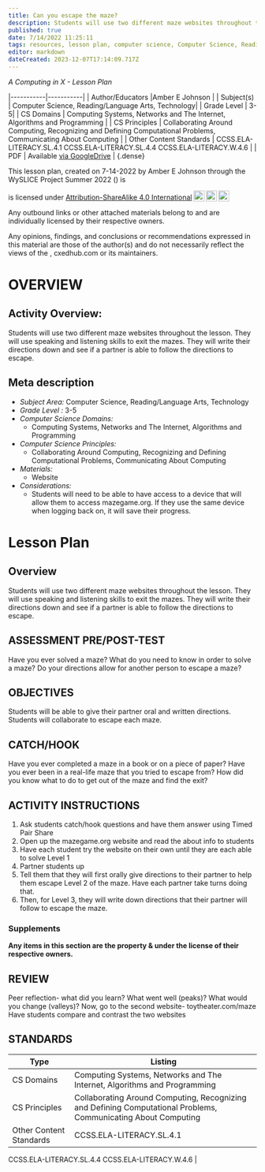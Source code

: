 ```yaml
---
title: Can you escape the maze?
description: Students will use two different maze websites throughout the lesson. They will use speaking and listening skills to exit the mazes. They will write their directions down and see if a partner is able to follow the directions to escape.
published: true
date: 7/14/2022 11:25:11
tags: resources, lesson plan, computer science, Computer Science, Reading/Language Arts, Technology 
editor: markdown
dateCreated: 2023-12-07T17:14:09.717Z
---
```

*A Computing in X - Lesson Plan*

|-----------|-----------|
| Author/Educators |Amber E Johnson |
| Subject(s) | Computer Science, Reading/Language Arts, Technology|
| Grade Level | 3-5|
| CS Domains | Computing Systems, Networks and The Internet, Algorithms and Programming |
| CS Principles | Collaborating Around Computing, Recognizing and Defining Computational Problems, Communicating About Computing |
| Other Content Standards | CCSS.ELA-LITERACY.SL.4.1
CCSS.ELA-LITERACY.SL.4.4
CCSS.ELA-LITERACY.W.4.6 | 
| PDF | Available [via GoogleDrive]() |
{.dense}






This lesson plan, created on 7-14-2022 by Amber E Johnson through the  WySLICE Project Summer 2022 () is  <p xmlns:cc="http://creativecommons.org/ns#" >  is licensed under <a href="http://creativecommons.org/licenses/by-sa/4.0/?ref=chooser-v1" target="_blank" rel="license noopener noreferrer" style="display:inline-block;">Attribution-ShareAlike 4.0 International<img style="height:22px!important;margin-left:3px;vertical-align:text-bottom;" src="https://mirrors.creativecommons.org/presskit/icons/cc.svg?ref=chooser-v1"><img style="height:22px!important;margin-left:3px;vertical-align:text-bottom;" src="https://mirrors.creativecommons.org/presskit/icons/by.svg?ref=chooser-v1"><img style="height:22px!important;margin-left:3px;vertical-align:text-bottom;" src="https://mirrors.creativecommons.org/presskit/icons/sa.svg?ref=chooser-v1"></a></p>


Any outbound links or other attached materials belong to and are individually licensed by their respective owners. 


Any opinions, findings, and conclusions or recommendations expressed in this material are those of the author(s) and do not necessarily reflect the views of the , cxedhub.com or its maintainers.


# OVERVIEW
## Activity Overview:  
Students will use two different maze websites throughout the lesson. They will use speaking and listening skills to exit the mazes. They will write their directions down and see if a partner is able to follow the directions to escape.
## Meta description
+ *Subject Area:* Computer Science, Reading/Language Arts, Technology 
+ *Grade Level :* 3-5 
+ *Computer Science Domains:*
   + Computing Systems, Networks and The Internet, Algorithms and Programming
+ *Computer Science Principles:*
   + Collaborating Around Computing, Recognizing and Defining Computational Problems, Communicating About Computing
+ *Materials:* 
   + Website
+ *Considerations:*
   + Students will need to be able to have access to a device that will allow them to access mazegame.org. If they use the same device when logging back on, it will save their progress.


# Lesson Plan
## Overview
Students will use two different maze websites throughout the lesson. They will use speaking and listening skills to exit the mazes. They will write their directions down and see if a partner is able to follow the directions to escape.
## ASSESSMENT PRE/POST-TEST
Have you ever solved a maze?
What do you need to know in order to solve a maze?
Do your directions allow for another person to escape a maze?
## OBJECTIVES
Students will be able to give their partner oral and written directions.
Students will collaborate to escape each maze.


## CATCH/HOOK
Have you ever completed a maze in a book or on a piece of paper? 
Have you ever been in a real-life maze that you tried to escape from? 
How did you know what to do to get out of the maze and find the exit?


## ACTIVITY INSTRUCTIONS
1. Ask students catch/hook questions and have them answer using Timed Pair Share
2. Open up the mazegame.org website and read the about info to students
3. Have each student try the website on their own until they are each able to solve Level 1
4. Partner students up
5. Tell them that they will first orally give directions to their partner to help them escape Level 2 of the maze. Have each partner take turns doing that.
6. Then, for Level 3, they will write down directions that their partner will follow to escape the maze.


### Supplements
**Any items in this section are the property & under the license of their respective owners.**






## REVIEW
Peer reflection- what did you learn? What went well (peaks)? What would you change (valleys)?
Now, go to the second website- toytheater.com/maze
Have students compare and contrast the two websites
## STANDARDS        
| Type | Listing | 
|-----------|-----------|
| CS Domains  | Computing Systems, Networks and The Internet, Algorithms and Programming|
| CS Principles   | Collaborating Around Computing, Recognizing and Defining Computational Problems, Communicating About Computing|
| Other Content Standards | CCSS.ELA-LITERACY.SL.4.1
CCSS.ELA-LITERACY.SL.4.4
CCSS.ELA-LITERACY.W.4.6  |